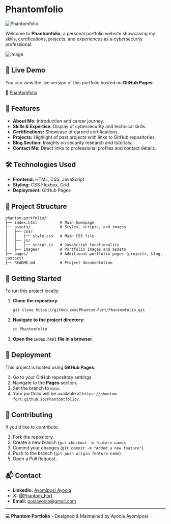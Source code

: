 # Phantomfolio

![Phantomfolio](https://github.com/Phantom-Fort/Phantom-Portfolio/blob/main/images/banner.png)

Welcome to **Phantomfolio**, a personal portfolio website showcasing my skills, certifications, projects, and experiences as a cybersecurity professional.

![image](https://github.com/user-attachments/assets/3b97b7a7-81af-4c3f-98ff-50f5bf18fde6)

## 🚀 Live Demo

You can view the live version of this portfolio hosted on **GitHub Pages**:

🔗 [Phantomfolio](https://phantom-fort.github.io/Phantomfolio/)

## 📌 Features

- **About Me:** Introduction and career journey.
- **Skills & Expertise:** Display of cybersecurity and technical skills.
- **Certifications:** Showcase of earned certifications.
- **Projects:** Highlight of past projects with links to GitHub repositories.
- **Blog Section:** Insights on security research and tutorials.
- **Contact Me:** Direct links to professional profiles and contact details.

## 🛠️ Technologies Used

- **Frontend:** HTML, CSS, JavaScript
- **Styling:** CSS Flexbox, Grid
- **Deployment:** GitHub Pages

## 📂 Project Structure

```
phantom-portfolio/
├── index.html          # Main homepage
├── assets/             # Styles, scripts, and images
│   ├── css/
│   │   ├── style.css   # Main CSS file
│   ├── js/
│   │   ├── script.js   # JavaScript functionality
│   ├── images/         # Portfolio images and assets
├── pages/              # Additional portfolio pages (projects, blog, contact)
├── README.md           # Project documentation
```

## 🚀 Getting Started

To run this project locally:

1. **Clone the repository**:
   ```sh
   git clone https://github.com/Phantom-Fort/Phantomfolio.git
   ```

2. **Navigate to the project directory**:
   ```sh
   cd Phantomfolio
   ```

3. **Open the `index.html` file in a browser**.

## 🎯 Deployment

This project is hosted using **GitHub Pages**:

1. Go to your GitHub repository settings.
2. Navigate to the **Pages** section.
3. Set the branch to `main`.
4. Your portfolio will be available at `https://phantom-fort.github.io/Phantomtfolio/`.

## 🤝 Contributing

If you'd like to contribute:

1. Fork the repository.
2. Create a new branch (`git checkout -b feature-name`).
3. Commit your changes (`git commit -m "Added a new feature"`).
4. Push to the branch (`git push origin feature-name`).
5. Open a Pull Request.

## 📬 Contact

- **LinkedIn:** [Ayomiposi Ayoola](http://www.linkedin.com/in/ayoola-ayomiposi-phantom)
- **X:** [@Phantom_Fort](https://x.com/Phantom_Secure)
- **Email:** posiayoola@gmail.com

---
💻 **Phantom Portfolio** - Designed & Maintained by Ayoola Ayomiposi

